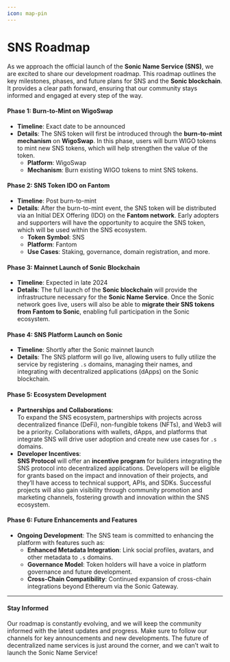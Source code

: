```yaml
---
icon: map-pin
---
```


# SNS Roadmap

As we approach the official launch of the **Sonic Name Service (SNS)**, we are excited to share our development roadmap. This roadmap outlines the key milestones, phases, and future plans for SNS and the **Sonic blockchain**. It provides a clear path forward, ensuring that our community stays informed and engaged at every step of the way.

#### **Phase 1: Burn-to-Mint on WigoSwap**

* **Timeline**: Exact date to be announced
* **Details**: The SNS token will first be introduced through the **burn-to-mint mechanism** on **WigoSwap**. In this phase, users will burn WIGO tokens to mint new SNS tokens, which will help strengthen the value of the token.
  * **Platform**: WigoSwap
  * **Mechanism**: Burn existing WIGO tokens to mint SNS tokens.

#### **Phase 2: SNS Token IDO on Fantom**

* **Timeline**: Post burn-to-mint
* **Details**: After the burn-to-mint event, the SNS token will be distributed via an Initial DEX Offering (IDO) on the **Fantom network**. Early adopters and supporters will have the opportunity to acquire the SNS token, which will be used within the SNS ecosystem.
  * **Token Symbol**: SNS
  * **Platform**: Fantom
  * **Use Cases**: Staking, governance, domain registration, and more.

#### **Phase 3: Mainnet Launch of Sonic Blockchain**

* **Timeline**: Expected in late 2024
* **Details**: The full launch of the **Sonic blockchain** will provide the infrastructure necessary for the **Sonic Name Service**. Once the Sonic network goes live, users will also be able to **migrate their SNS tokens from Fantom to Sonic**, enabling full participation in the Sonic ecosystem.

#### **Phase 4: SNS Platform Launch on Sonic**

* **Timeline**: Shortly after the Sonic mainnet launch
* **Details**: The SNS platform will go live, allowing users to fully utilize the service by registering `.s` domains, managing their names, and integrating with decentralized applications (dApps) on the Sonic blockchain.

#### **Phase 5: Ecosystem Development**

* **Partnerships and Collaborations**:\
  To expand the SNS ecosystem, partnerships with projects across decentralized finance (DeFi), non-fungible tokens (NFTs), and Web3 will be a priority. Collaborations with wallets, dApps, and platforms that integrate SNS will drive user adoption and create new use cases for `.s` domains.
* **Developer Incentives**:\
  **SNS Protocol** will offer an **incentive program** for builders integrating the SNS protocol into decentralized applications. Developers will be eligible for grants based on the impact and innovation of their projects, and they’ll have access to technical support, APIs, and SDKs. Successful projects will also gain visibility through community promotion and marketing channels, fostering growth and innovation within the SNS ecosystem.

#### **Phase 6: Future Enhancements and Features**

* **Ongoing Development**: The SNS team is committed to enhancing the platform with features such as:
  * **Enhanced Metadata Integration**: Link social profiles, avatars, and other metadata to `.s` domains.
  * **Governance Model**: Token holders will have a voice in platform governance and future development.
  * **Cross-Chain Compatibility**: Continued expansion of cross-chain integrations beyond Ethereum via the Sonic Gateway.

***

#### **Stay Informed**

Our roadmap is constantly evolving, and we will keep the community informed with the latest updates and progress. Make sure to follow our channels for key announcements and new developments. The future of decentralized name services is just around the corner, and we can’t wait to launch the Sonic Name Service!
